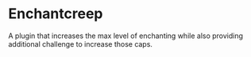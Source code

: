 # Enchantcreep
A plugin that increases the max level of enchanting while also providing additional challenge to increase those caps.
